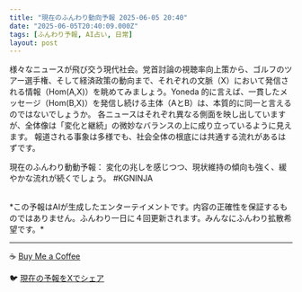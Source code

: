 ```yaml
---
title: "現在のふんわり動向予報 2025-06-05 20:40"
date: "2025-06-05T20:40:09.000Z"
tags: [ふんわり予報, AI占い, 日常]
layout: post
---
```


様々なニュースが飛び交う現代社会。党首討論の視聴率向上策から、ゴルフのツアー選手権、そして経済政策の動向まで、それぞれの文脈（X）において発信される情報（Hom(A,X)）を眺めてみましょう。Yoneda 的に言えば、一貫したメッセージ（Hom(B,X)）を発信し続ける主体（AとB）は、本質的に同一と言えるのではないでしょうか。  各ニュースはそれぞれ異なる側面を映し出していますが、全体像は「変化と継続」の微妙なバランスの上に成り立っているように見えます。  報道される事象は多様でも、社会全体の根底には共通する流れがあるはずです。


現在のふんわり動動予報：
変化の兆しを感じつつ、現状維持の傾向も強く、緩やかな流れが続くでしょう。 #KGNINJA

<br>
*この予報はAIが生成したエンターテイメントです。内容の正確性を保証するものではありません。ふんわり一日に４回更新されます。みんなにふんわり拡散希望です。*

---
☕️ [Buy Me a Coffee](https://www.buymeacoffee.com/kgninja)

🐦 [現在の予報をXでシェア](https://twitter.com/intent/tweet?text=%E7%8F%BE%E5%9C%A8%E3%81%AE%E3%81%B5%E3%82%93%E3%82%8F%E3%82%8A%E4%BA%88%E5%A0%B1%3A%20%E3%80%8C%E6%A7%98%E3%80%85%E3%81%AA%E3%83%8B%E3%83%A5%E3%83%BC%E3%82%B9%E3%81%8C%E9%A3%9B%E3%81%B3%E4%BA%A4%E3%81%86%E7%8F%BE%E4%BB%A3%E7%A4%BE%E4%BC%9A%E3%80%82%E3%80%8D%23KGNINJA%20%E7%B6%9A%E3%81%8D%E3%81%AF%E3%83%96%E3%83%AD%E3%82%B0%E3%81%A7%EF%BC%81%F0%9F%91%87&url=https%3A%2F%2Fkg-ninja.github.io%2FFunwariyoso%2F)
